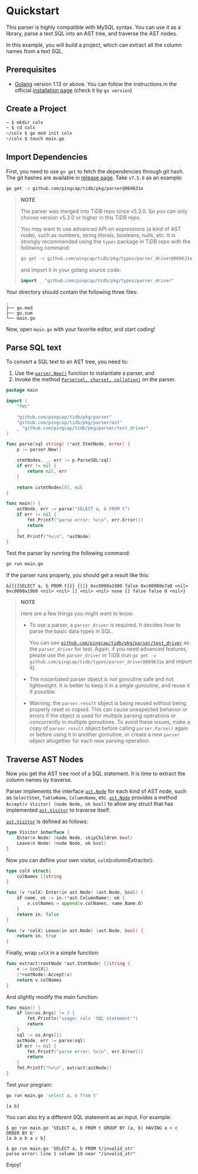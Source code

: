 # Quickstart

This parser is highly compatible with MySQL syntax. You can use it as a library, parse a text SQL into an AST tree, and traverse the AST nodes.

In this example, you will build a project, which can extract all the column names from a text SQL.

## Prerequisites

- [Golang](https://golang.org/dl/) version 1.13 or above. You can follow the instructions in the official [installation page](https://golang.org/doc/install) (check it by `go version`)

## Create a Project

```bash
~ $ mkdir colx
~ $ cd colx
~/colx $ go mod init colx
~/colx $ touch main.go
```

## Import Dependencies

First, you need to use `go get` to fetch the dependencies through git hash. The git hashes are available in [release page](https://github.com/pingcap/tidb/releases). Take `v7.5.0` as an example:

```bash
go get -v github.com/pingcap/tidb/pkg/parser@069631e
```

> **NOTE**
> 
> The parser was merged into TiDB repo since v5.3.0. So you can only choose version v5.3.0 or higher in this TiDB repo.
>
> You may want to use advanced API on expressions (a kind of AST node), such as numbers, string literals, booleans, nulls, etc. It is strongly recommended using the `types` package in TiDB repo with the following command:
>
> ```bash
> go get -v github.com/pingcap/tidb/pkg/types/parser_driver@069631e
> ```
> and import it in your golang source code:
> ```go
> import _ "github.com/pingcap/tidb/pkg/types/parser_driver"
> ```

Your directory should contain the following three files:
```
.
├── go.mod
├── go.sum
└── main.go
```

Now, open `main.go` with your favorite editor, and start coding!

## Parse SQL text

To convert a SQL text to an AST tree, you need to:
1. Use the [`parser.New()`](https://pkg.go.dev/github.com/pingcap/tidb/pkg/parser?tab=doc#New) function to instantiate a parser, and
2. Invoke the method [`Parse(sql, charset, collation)`](https://pkg.go.dev/github.com/pingcap/tidb/pkg/parser?tab=doc#Parser.Parse) on the parser.

```go
package main

import (
	"fmt"

	"github.com/pingcap/tidb/pkg/parser"
	"github.com/pingcap/tidb/pkg/parser/ast"
	_ "github.com/pingcap/tidb/pkg/parser/test_driver"
)

func parse(sql string) (*ast.StmtNode, error) {
	p := parser.New()

	stmtNodes, _, err := p.ParseSQL(sql)
	if err != nil {
		return nil, err
	}

	return &stmtNodes[0], nil
}

func main() {
	astNode, err := parse("SELECT a, b FROM t")
	if err != nil {
		fmt.Printf("parse error: %v\n", err.Error())
		return
	}
	fmt.Printf("%v\n", *astNode)
}
```

Test the parser by running the following command:

```bash
go run main.go
```

If the parser runs properly, you should get a result like this:

```
&{{{{SELECT a, b FROM t}}} {[]} 0xc0000a1980 false 0xc00000e7a0 <nil> 0xc0000a19b0 <nil> <nil> [] <nil> <nil> none [] false false 0 <nil>}
```

> **NOTE**
>
> Here are a few things you might want to know:
> - To use a parser, a `parser_driver` is required. It decides how to parse the basic data types in SQL.
>
>   You can use [`github.com/pingcap/tidb/pkg/parser/test_driver`](https://pkg.go.dev/github.com/pingcap/tidb/pkg/parser/test_driver) as the `parser_driver` for test. Again, if you need advanced features, please use the `parser_driver` in TiDB (run `go get -v github.com/pingcap/tidb/types/parser_driver@069631e` and import it).
> - The instantiated parser object is not goroutine safe and not lightweight. It is better to keep it in a single goroutine, and reuse it if possible.
> - Warning: the `parser.result` object is being reused without being properly reset or copied. This can cause unexpected behavior or errors if the object is used for multiple parsing operations or concurrently in multiple goroutines. To avoid these issues, make a copy of `parser.result` object before calling `parser.Parse()` again or before using it in another goroutine, or create a new `parser` object altogether for each new parsing operation.

## Traverse AST Nodes

Now you get the AST tree root of a SQL statement. It is time to extract the column names by traverse.

Parser implements the interface [`ast.Node`](https://pkg.go.dev/github.com/pingcap/tidb/pkg/parser/ast?tab=doc#Node) for each kind of AST node, such as `SelectStmt`, `TableName`, `ColumnName`, etc. [`ast.Node`](https://pkg.go.dev/github.com/pingcap/tidb/pkg/parser/ast?tab=doc#Node) provides a method `Accept(v Visitor) (node Node, ok bool)` to allow any struct that has implemented [`ast.Visitor`](https://pkg.go.dev/github.com/pingcap/tidb/pkg/parser/ast?tab=doc#Visitor) to traverse itself.

[`ast.Visitor`](https://pkg.go.dev/github.com/pingcap/tidb/pkg/parser/ast?tab=doc#Visitor) is defined as follows:
```go
type Visitor interface {
	Enter(n Node) (node Node, skipChildren bool)
	Leave(n Node) (node Node, ok bool)
}
```

Now you can define your own visitor, `colX`(columnExtractor):

```go
type colX struct{
	colNames []string
}

func (v *colX) Enter(in ast.Node) (ast.Node, bool) {
	if name, ok := in.(*ast.ColumnName); ok {
		v.colNames = append(v.colNames, name.Name.O)
	}
	return in, false
}

func (v *colX) Leave(in ast.Node) (ast.Node, bool) {
	return in, true
}
```

Finally, wrap `colX` in a simple function:

```go
func extract(rootNode *ast.StmtNode) []string {
	v := &colX{}
	(*rootNode).Accept(v)
	return v.colNames
}
```

And slightly modify the main function:

```go
func main() {
	if len(os.Args) != 2 {
		fmt.Println("usage: colx 'SQL statement'")
		return
	}
	sql := os.Args[1]
	astNode, err := parse(sql)
	if err != nil {
		fmt.Printf("parse error: %v\n", err.Error())
		return
	}
	fmt.Printf("%v\n", extract(astNode))
}
```

Test your program:

```bash
go run main.go 'select a, b from t'
```

```
[a b]
```

You can also try a different SQL statement as an input. For example:

```console
$ go run main.go 'SELECT a, b FROM t GROUP BY (a, b) HAVING a > c ORDER BY b'
[a b a b a c b]

$ go run main.go 'SELECT a, b FROM t/invalid_str'
parse error: line 1 column 19 near "/invalid_str"
```

Enjoy!
